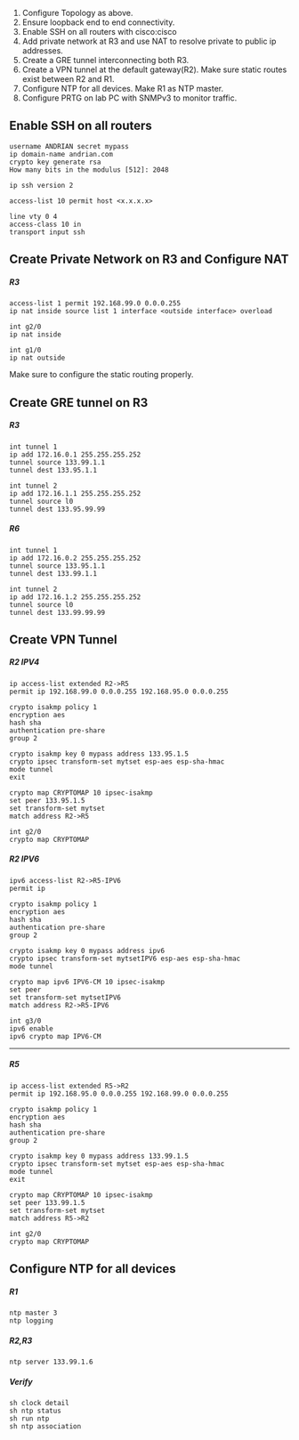 1. Configure Topology as above.
2. Ensure loopback end to end connectivity.
3. Enable SSH on all routers with cisco:cisco
4. Add private network at R3 and use NAT to resolve private to public ip addresses.
5. Create a GRE tunnel interconnecting both R3.
6. Create a VPN tunnel at the default gateway(R2). Make sure static routes exist between R2 and R1.
7. Configure NTP for all devices. Make R1 as NTP master.
8. Configure PRTG on lab PC with SNMPv3 to monitor traffic.

## Enable SSH on all routers
```
username ANDRIAN secret mypass
ip domain-name andrian.com
crypto key generate rsa
How many bits in the modulus [512]: 2048

ip ssh version 2

access-list 10 permit host <x.x.x.x>

line vty 0 4
access-class 10 in
transport input ssh
```

## Create Private Network on R3 and Configure NAT

##### R3
```
access-list 1 permit 192.168.99.0 0.0.0.255
ip nat inside source list 1 interface <outside interface> overload

int g2/0
ip nat inside

int g1/0
ip nat outside
```

Make sure to configure the static routing properly.

## Create GRE tunnel on R3

##### R3
```
int tunnel 1
ip add 172.16.0.1 255.255.255.252
tunnel source 133.99.1.1
tunnel dest 133.95.1.1

int tunnel 2
ip add 172.16.1.1 255.255.255.252
tunnel source l0
tunnel dest 133.95.99.99
```

##### R6
```
int tunnel 1
ip add 172.16.0.2 255.255.255.252
tunnel source 133.95.1.1
tunnel dest 133.99.1.1

int tunnel 2
ip add 172.16.1.2 255.255.255.252
tunnel source l0
tunnel dest 133.99.99.99
```

## Create VPN Tunnel

##### R2 IPV4
```
ip access-list extended R2->R5
permit ip 192.168.99.0 0.0.0.255 192.168.95.0 0.0.0.255

crypto isakmp policy 1
encryption aes
hash sha
authentication pre-share
group 2

crypto isakmp key 0 mypass address 133.95.1.5
crypto ipsec transform-set mytset esp-aes esp-sha-hmac
mode tunnel
exit

crypto map CRYPTOMAP 10 ipsec-isakmp
set peer 133.95.1.5
set transform-set mytset
match address R2->R5

int g2/0
crypto map CRYPTOMAP
```

##### R2 IPV6
```
ipv6 access-list R2->R5-IPV6
permit ip 

crypto isakmp policy 1
encryption aes
hash sha
authentication pre-share
group 2

crypto isakmp key 0 mypass address ipv6 
crypto ipsec transform-set mytsetIPV6 esp-aes esp-sha-hmac
mode tunnel

crypto map ipv6 IPV6-CM 10 ipsec-isakmp
set peer
set transform-set mytsetIPV6
match address R2->R5-IPV6

int g3/0
ipv6 enable
ipv6 crypto map IPV6-CM
```

--------------------------------------------------------------------------
##### R5
```
ip access-list extended R5->R2
permit ip 192.168.95.0 0.0.0.255 192.168.99.0 0.0.0.255

crypto isakmp policy 1
encryption aes
hash sha
authentication pre-share
group 2

crypto isakmp key 0 mypass address 133.99.1.5
crypto ipsec transform-set mytset esp-aes esp-sha-hmac
mode tunnel
exit

crypto map CRYPTOMAP 10 ipsec-isakmp
set peer 133.99.1.5
set transform-set mytset
match address R5->R2

int g2/0
crypto map CRYPTOMAP
```

## Configure NTP for all devices

##### R1
```
ntp master 3
ntp logging
```

##### R2,R3
```
ntp server 133.99.1.6
```

##### Verify
```
sh clock detail
sh ntp status
sh run ntp
sh ntp association
```
